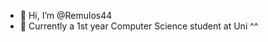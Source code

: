 - 👋 Hi, I’m @Remulos44
- 🌱 Currently a 1st year Computer Science student at Uni ^^

<!---
Remulos44/Remulos44 is a ✨ special ✨ repository because its `README.md` (this file) appears on your GitHub profile.
You can click the Preview link to take a look at your changes.
--->
